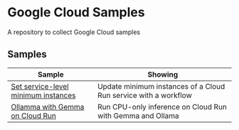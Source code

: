 # Google Cloud Samples

A repository to collect Google Cloud samples

## Samples

| Sample | Showing | 
| --- | --- | 
| [Set service-level minimum instances](./workflows/min-instances/) | Update minimum instances of a Cloud Run service with a workflow |
| [Ollamma with Gemma on Cloud Run](./run/ollama-gemma/) | Run CPU-only inference on Cloud Run with Gemma and Ollama |
